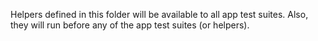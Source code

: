 Helpers defined in this folder will be available to all app test suites. Also, they will run before any of the app test suites (or helpers).
